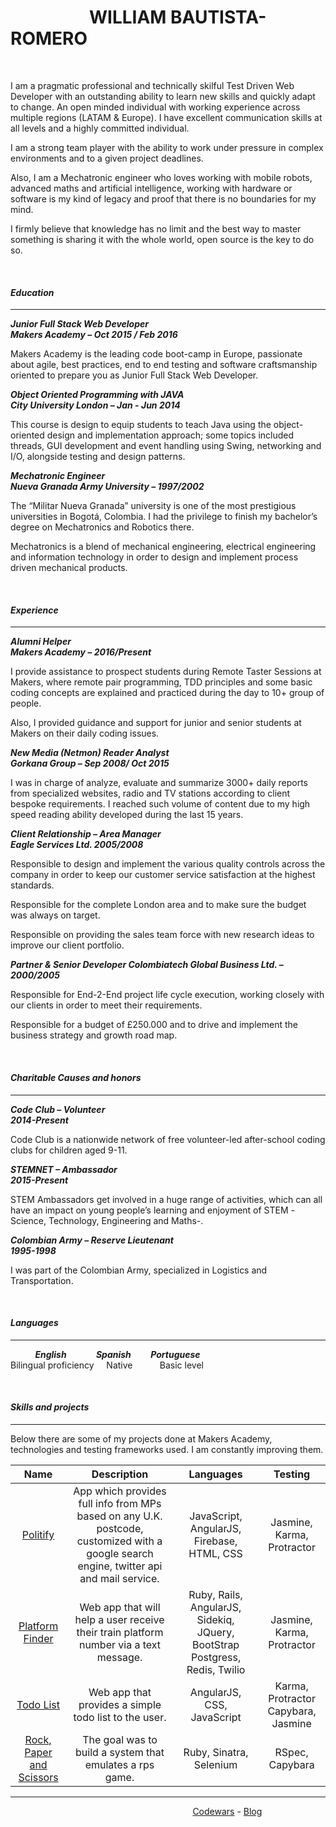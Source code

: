 &nbsp;&nbsp;&nbsp;&nbsp;&nbsp;&nbsp;&nbsp;&nbsp;&nbsp;&nbsp;&nbsp;&nbsp;&nbsp;&nbsp;&nbsp;&nbsp;&nbsp;&nbsp; WILLIAM BAUTISTA-ROMERO
================================

&nbsp;

I am a pragmatic professional and technically skilful Test Driven Web Developer with an outstanding ability to learn new skills and quickly adapt to change. An open minded individual with working experience across multiple regions (LATAM & Europe). I have excellent communication skills at all levels and a highly committed individual.

I am a strong team player with the ability to work under pressure in complex environments and to a given project deadlines.

Also, I am a Mechatronic engineer who loves working with mobile robots, advanced maths and artificial intelligence, working with hardware or software is my kind
of legacy and proof that there is no boundaries for my mind.

I firmly believe that knowledge has no limit and the best way to master something is sharing it with the whole world, open source is the key to do so.


&nbsp;

#### _Education_
---
**_Junior Full Stack Web Developer   
Makers Academy – Oct 2015 / Feb 2016_**

Makers Academy is the leading code boot-camp in Europe, passionate about agile, best  practices, end to end testing and software craftsmanship oriented to prepare you as Junior Full Stack Web Developer.

**_Object Oriented Programming with JAVA  
City University London – Jan - Jun 2014_**

This course is design to equip students to teach Java using the object-oriented design and implementation approach; some topics included threads, GUI development and event handling using Swing, networking and I/O, alongside testing and design patterns.


**_Mechatronic Engineer  
Nueva Granada Army University – 1997/2002_**

The “Militar Nueva Granada” university is one of the most prestigious universities in Bogotá, Colombia. I had the privilege to finish my bachelor’s degree on Mechatronics and Robotics there.

Mechatronics is a blend of mechanical engineering, electrical engineering and information technology in order to design and implement process driven mechanical products.

&nbsp;

#### _Experience_
-------------------------

**_Alumni Helper  
Makers Academy – 2016/Present_**

I provide assistance to prospect students during Remote Taster Sessions at Makers, where remote pair programming, TDD principles and some basic coding concepts are explained and practiced during the day to 10+ group of people.

Also, I provided guidance and support for junior and senior students at Makers on their daily coding issues.

**_New Media (Netmon) Reader Analyst  
Gorkana Group – Sep 2008/ Oct 2015_**

I was in charge of analyze, evaluate and summarize 3000+ daily reports from specialized websites, radio and TV stations according to client bespoke requirements. I reached such volume of content due to my high speed reading ability developed during the last 15 years.


**_Client Relationship – Area Manager  
Eagle Services Ltd.  2005/2008_**  

Responsible to design and implement the various quality controls across the company in order to keep our customer service satisfaction at the highest standards.

Responsible for the complete London area and to make sure the budget was always on target.

Responsible on providing the sales team force with new research ideas to improve our client portfolio.

**_Partner & Senior Developer
Colombiatech Global Business Ltd. – 2000/2005_**

Responsible for End-2-End project life cycle execution, working closely with our clients in order to meet their requirements.

Responsible for a budget of £250.000 and to drive and implement the business strategy and growth road map.

&nbsp;

#### _Charitable Causes and honors_
--------------------

**_Code Club –  Volunteer  
2014-Present_**

Code Club is a nationwide network of free volunteer-led after-school coding clubs for children aged 9-11.

**_STEMNET –  Ambassador  
2015-Present_**

STEM Ambassadors get involved in a huge range of activities, which can all have an impact on young people’s learning and enjoyment of STEM -Science, Technology, Engineering and Maths-.


**_Colombian Army – Reserve Lieutenant  
1995-1998_**  

I was part of the Colombian Army, specialized in Logistics and Transportation.

&nbsp;

#### _Languages_
-----------

&nbsp;&nbsp;&nbsp;&nbsp;&nbsp;&nbsp;&nbsp;&nbsp;&nbsp;&nbsp;**_English_** &nbsp;&nbsp;&nbsp;&nbsp;&nbsp;&nbsp;&nbsp;&nbsp;&nbsp;&nbsp; **_Spanish_** &nbsp;&nbsp;&nbsp;&nbsp;&nbsp;&nbsp; **_Portuguese_**  
Bilingual proficiency&nbsp;&nbsp;&nbsp;&nbsp; Native &nbsp;&nbsp;&nbsp;&nbsp;&nbsp;&nbsp;&nbsp;&nbsp;&nbsp;&nbsp;Basic level
&nbsp;



&nbsp;

#### _Skills and projects_
---

Below there are some of my projects done at Makers Academy, technologies and testing frameworks used. I am constantly improving them.

|                                **Name**                                |                                                              **Description**                                                              |                                **Languages**                                |             **Testing**             |
|:----------------------------------------------------------------------:|:-----------------------------------------------------------------------------------------------------------------------------------------:|:---------------------------------------------------------------------------:|:-----------------------------------:|
|            [Politify](https://github.com/Willibaur/politify)           | App which provides full info from MPs based on any  U.K. postcode, customized with a google search engine, twitter api and mail service.  |                  JavaScript, AngularJS, Firebase, HTML, CSS                 |      Jasmine, Karma, Protractor     |
|     [Platform Finder](https://github.com/Willibaur/platform-finder)    | Web app that will help a user receive their train  platform number via a text message.                                                    | Ruby, Rails, AngularJS, Sidekiq, JQuery, BootStrap Postgress, Redis, Twilio |      Jasmine, Karma, Protractor     |
|        [Todo List](https://github.com/Willibaur/todo_challenge)        | Web app that provides a simple todo list to the user.                                                                                     |                          AngularJS, CSS, JavaScript                         | Karma, Protractor Capybara, Jasmine |
| [Rock, Paper and Scissors](https://github.com/Willibaur/rps-challenge) | The goal was to build a system that emulates a rps game.                                                                                  |                           Ruby, Sinatra, Selenium                           |           RSpec, Capybara           |


-------

&nbsp;&nbsp;&nbsp;&nbsp;&nbsp;&nbsp;&nbsp;&nbsp;&nbsp;&nbsp;&nbsp;&nbsp;&nbsp;&nbsp;&nbsp;&nbsp;&nbsp;&nbsp;&nbsp;&nbsp;&nbsp;&nbsp;&nbsp;&nbsp;&nbsp;&nbsp;&nbsp;&nbsp;&nbsp;&nbsp;&nbsp;&nbsp;&nbsp;&nbsp;&nbsp;&nbsp;&nbsp;&nbsp;&nbsp;&nbsp;&nbsp;&nbsp;&nbsp;&nbsp;&nbsp;&nbsp;&nbsp;&nbsp;&nbsp;&nbsp;&nbsp;&nbsp;&nbsp;&nbsp;&nbsp;&nbsp;&nbsp;&nbsp;&nbsp;&nbsp;&nbsp;&nbsp;&nbsp;&nbsp;&nbsp;&nbsp;&nbsp;&nbsp;&nbsp;&nbsp;&nbsp;&nbsp;&nbsp; [Codewars](http://www.codewars.com/users/willibaur) - [Blog](https://willibaur.github.io/)
